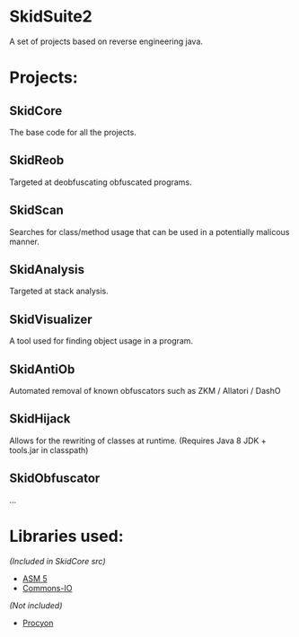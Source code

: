 # SkidSuite2
A set of projects based on reverse engineering java.

# Projects:

## SkidCore
The base code for all the projects.

## SkidReob
Targeted at deobfuscating obfuscated programs.

## SkidScan
Searches for class/method usage that can be used in a potentially malicous manner.

## SkidAnalysis
Targeted at stack analysis.

## SkidVisualizer
A tool used for finding object usage in a program. 

## SkidAntiOb
Automated removal of known obfuscators such as ZKM / Allatori / DashO

## SkidHijack
Allows for the rewriting of classes at runtime. (Requires Java 8 JDK + tools.jar in classpath)

## SkidObfuscator
...

# Libraries used:
*(Included in SkidCore src)*
* [ASM 5](http://asm.ow2.org/)
* [Commons-IO](https://commons.apache.org/proper/commons-io/)

*(Not included)*
* [Procyon](https://bitbucket.org/mstrobel/procyon/)